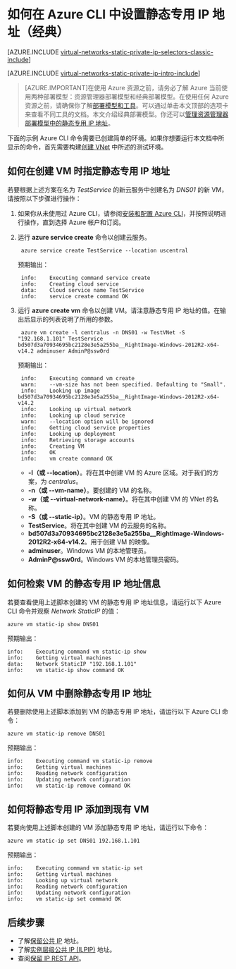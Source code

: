 <properties 
   pageTitle="如何在经典模式下使用 CLI 设置静态专用 IP | Azure"
   description="了解静态专用 IP (DIP) 以及如何在经典模式下使用 CLI 对其进行管理"
   services="virtual-network"
   documentationCenter="na"
   authors="telmosampaio"
   manager="carmonm"
   editor="tysonn"
   tags="azure-service-management"
/>
<tags 
   ms.service="virtual-network"
   ms.devlang="na"
   ms.topic="article"
   ms.tgt_pltfrm="na"
   ms.workload="infrastructure-services"
   ms.date="03/15/2016"
   wacn.date="04/26/2016"
   ms.author="jdial" />

# 如何在 Azure CLI 中设置静态专用 IP 地址（经典）

[AZURE.INCLUDE [virtual-networks-static-private-ip-selectors-classic-include](../../includes/virtual-networks-static-private-ip-selectors-classic-include.md)]

[AZURE.INCLUDE [virtual-networks-static-private-ip-intro-include](../../includes/virtual-networks-static-private-ip-intro-include.md)]

>[AZURE.IMPORTANT]在使用 Azure 资源之前，请务必了解 Azure 当前使用两种部署模型：资源管理器部署模型和经典部署模型。在使用任何 Azure 资源之前，请确保你了解[部署模型和工具](/documentation/articles/azure-classic-rm/)。可以通过单击本文顶部的选项卡来查看不同工具的文档。本文介绍经典部署模型。你还可以[管理资源管理器部署模型中的静态专用 IP 地址](/documentation/articles/virtual-networks-static-private-ip-arm-cli/)。

下面的示例 Azure CLI 命令需要已创建简单的环境。如果你想要运行本文档中所显示的命令，首先需要构建[创建 VNet](/documentation/articles/virtual-networks-create-vnet-classic-cli/) 中所述的测试环境。

## 如何在创建 VM 时指定静态专用 IP 地址
若要根据上述方案在名为 *TestService* 的新云服务中创建名为 *DNS01* 的新 VM，请按照以下步骤进行操作：

1. 如果你从未使用过 Azure CLI，请参阅[安装和配置 Azure CLI](/documentation/articles/xplat-cli-install/)，并按照说明进行操作，直到选择 Azure 帐户和订阅。
1. 运行 **azure service create** 命令以创建云服务。

		azure service create TestService --location uscentral

	预期输出：

		info:    Executing command service create
		info:    Creating cloud service
		data:    Cloud service name TestService
		info:    service create command OK
	
2. 运行 **azure create vm** 命令以创建 VM。请注意静态专用 IP 地址的值。在输出后显示的列表说明了所用的参数。

		azure vm create -l centralus -n DNS01 -w TestVNet -S "192.168.1.101" TestService bd507d3a70934695bc2128e3e5a255ba__RightImage-Windows-2012R2-x64-v14.2 adminuser AdminP@ssw0rd

	预期输出：

		info:    Executing command vm create
		warn:    --vm-size has not been specified. Defaulting to "Small".
		info:    Looking up image bd507d3a70934695bc2128e3e5a255ba__RightImage-Windows-2012R2-x64-v14.2
		info:    Looking up virtual network
		info:    Looking up cloud service
		warn:    --location option will be ignored
		info:    Getting cloud service properties
		info:    Looking up deployment
		info:    Retrieving storage accounts
		info:    Creating VM
		info:    OK
		info:    vm create command OK

	- **-l（或 --location）**。将在其中创建 VM 的 Azure 区域。对于我们的方案，为 *centralus*。
	- **-n（或 --vm-name）**。要创建的 VM 的名称。
	- **-w（或 --virtual-network-name）**。将在其中创建 VM 的 VNet 的名称。 
	- **-S（或 --static-ip）**。VM 的静态专用 IP 地址。
	- **TestService**。将在其中创建 VM 的云服务的名称。
	- **bd507d3a70934695bc2128e3e5a255ba\_\_RightImage-Windows-2012R2-x64-v14.2**。用于创建 VM 的映像。
	- **adminuser**。Windows VM 的本地管理员。
	- **AdminP@ssw0rd**。Windows VM 的本地管理员密码。

## 如何检索 VM 的静态专用 IP 地址信息
若要查看使用上述脚本创建的 VM 的静态专用 IP 地址信息，请运行以下 Azure CLI 命令并观察 *Network StaticIP* 的值：

	azure vm static-ip show DNS01

预期输出：

	info:    Executing command vm static-ip show
	info:    Getting virtual machines
	data:    Network StaticIP "192.168.1.101"
	info:    vm static-ip show command OK

## 如何从 VM 中删除静态专用 IP 地址
若要删除使用上述脚本添加到 VM 的静态专用 IP 地址，请运行以下 Azure CLI 命令：
	
	azure vm static-ip remove DNS01

预期输出：

	info:    Executing command vm static-ip remove
	info:    Getting virtual machines
	info:    Reading network configuration
	info:    Updating network configuration
	info:    vm static-ip remove command OK

## 如何将静态专用 IP 添加到现有 VM
若要向使用上述脚本创建的 VM 添加静态专用 IP 地址，请运行以下命令：

	azure vm static-ip set DNS01 192.168.1.101

预期输出：

	info:    Executing command vm static-ip set
	info:    Getting virtual machines
	info:    Looking up virtual network
	info:    Reading network configuration
	info:    Updating network configuration
	info:    vm static-ip set command OK

## 后续步骤

- 了解[保留公共 IP](/documentation/articles/virtual-networks-reserved-public-ip/) 地址。
- 了解[实例层级公共 IP (ILPIP)](/documentation/articles/virtual-networks-instance-level-public-ip/) 地址。
- 查阅[保留 IP REST API](https://msdn.microsoft.com/zh-cn/library/azure/dn722420.aspx)。

<!---HONumber=76-->